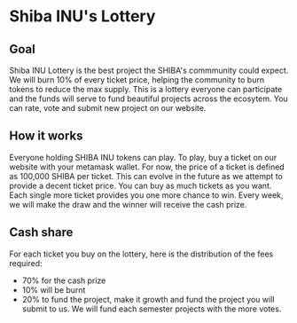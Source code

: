 # Shiba INU's Lottery

## Goal
Shiba INU Lottery is the best project the SHIBA's commmunity could expect.
We will burn 10% of every ticket price, helping the community to burn tokens to reduce the max supply.
This is a lottery everyone can participate and the funds will serve to fund beautiful projects across the ecosytem.
You can rate, vote and submit new project on our website.

## How it works
Everyone holding SHIBA INU tokens can play. To play, buy a ticket on our website with your metamask wallet. 
For now, the price of a ticket is defined as 100,000 SHIBA per ticket. This can evolve in the future as we attempt to provide a decent ticket price.
You can buy as much tickets as you want. Each single more ticket provides you one more chance to win.
Every week, we will make the draw and the winner will receive the cash prize.

## Cash share
For each ticket you buy on the lottery, here is the distribution of the fees required:
- 70% for the cash prize
- 10% will be burnt
- 20% to fund the project, make it growth and fund the project you will submit to us. We will fund each semester projects with the more votes.

